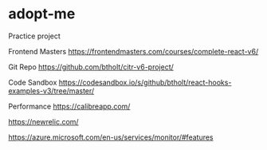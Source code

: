# adopt-me
Practice project

Frontend Masters
https://frontendmasters.com/courses/complete-react-v6/

Git Repo
https://github.com/btholt/citr-v6-project/

Code Sandbox
https://codesandbox.io/s/github/btholt/react-hooks-examples-v3/tree/master/

Performance
https://calibreapp.com/

https://newrelic.com/

https://azure.microsoft.com/en-us/services/monitor/#features

